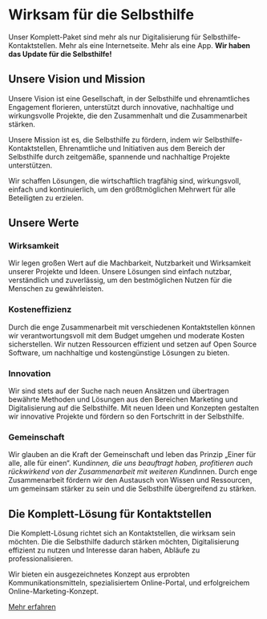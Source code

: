 # **Wirksam** für die Selbsthilfe

Unser Komplett-Paket sind mehr als nur Digitalisierung für Selbsthilfe-Kontaktstellen. Mehr als eine Internetseite. Mehr als eine App. **Wir haben das Update für die Selbsthilfe!**

## Unsere Vision und Mission

Unsere Vision ist eine Gesellschaft, in der Selbsthilfe und ehrenamtliches Engagement florieren, unterstützt durch innovative, nachhaltige und wirkungsvolle Projekte, die den Zusammenhalt und die Zusammenarbeit stärken.

Unsere Mission ist es, die Selbsthilfe zu fördern, indem wir Selbsthilfe-Kontaktstellen, Ehrenamtliche und Initiativen aus dem Bereich der Selbsthilfe durch zeitgemäße, spannende und nachhaltige Projekte unterstützen. 

Wir schaffen Lösungen, die wirtschaftlich tragfähig sind, wirkungsvoll, einfach und kontinuierlich, um den größtmöglichen Mehrwert für alle Beteiligten zu erzielen.

## Unsere Werte

### Wirksamkeit

Wir legen großen Wert auf die Machbarkeit, Nutzbarkeit und Wirksamkeit unserer Projekte und Ideen. Unsere Lösungen sind einfach nutzbar, verständlich und zuverlässig, um den bestmöglichen Nutzen für die Menschen zu gewährleisten.

### Kosteneffizienz

Durch die enge Zusammenarbeit mit verschiedenen Kontaktstellen können wir verantwortungsvoll mit dem Budget umgehen und moderate Kosten sicherstellen. Wir nutzen Ressourcen effizient und setzen auf Open Source Software, um nachhaltige und kostengünstige Lösungen zu bieten.

### Innovation

Wir sind stets auf der Suche nach neuen Ansätzen und übertragen bewährte Methoden und Lösungen aus den Bereichen Marketing und Digitalisierung auf die Selbsthilfe. Mit neuen Ideen und Konzepten gestalten wir innovative Projekte und fördern so den Fortschritt in der Selbsthilfe.

### Gemeinschaft

Wir glauben an die Kraft der Gemeinschaft und leben das Prinzip „Einer für alle, alle für einen“. Kund*innen, die uns beauftragt haben, profitieren auch rückwirkend von der Zusammenarbeit mit weiteren Kund*innen. Durch enge Zusammenarbeit fördern wir den Austausch von Wissen und Ressourcen, um gemeinsam stärker zu sein und die Selbsthilfe übergreifend zu stärken.


## Die Komplett-Lösung für Kontaktstellen

Die Komplett-Lösung richtet sich an Kontaktstellen, die wirksam sein möchten. Die die Selbsthilfe dadurch stärken möchten, Digitalisierung effizient zu nutzen und Interesse daran haben, Abläufe zu professionalisieren.

Wir bieten ein ausgezeichnetes Konzept aus erprobten Kommunikationsmitteln, spezialisiertem Online-Portal, und erfolgreichem Online-Marketing-Konzept.

[Mehr erfahren](https://neue-selbsthilfe.de/f%C3%BCr-kontaktstellen/)

